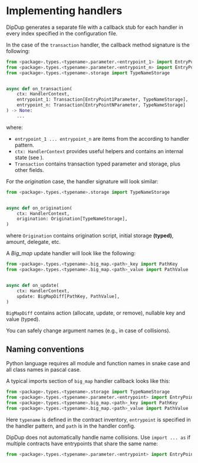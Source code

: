 # Implementing handlers

DipDup generates a separate file with a callback stub for each handler in every index specified in the configuration file.

In the case of the `transaction` handler, the callback method signature is the following:

```python
from <package>.types.<typename>.parameter.<entrypoint_1> import EntryPoint1Parameter
from <package>.types.<typename>.parameter.<entrypoint_n> import EntryPointNParameter
from <package>.types.<typename>.storage import TypeNameStorage


async def on_transaction(
    ctx: HandlerContext,
    entrypoint_1: Transaction[EntryPoint1Parameter, TypeNameStorage],
    entrypoint_n: Transaction[EntryPointNParameter, TypeNameStorage]
) -> None:
    ...
```

where:

* `entrypoint_1 ... entrypoint_n` are items from the according to handler pattern.
* `ctx: HandlerContext` provides useful helpers and contains an internal state (see ).
* `Transaction` contains transaction typed parameter and storage, plus other fields.

For the _origination_ case, the handler signature will look similar:

```python
from <package>.types.<typename>.storage import TypeNameStorage


async def on_origination(
    ctx: HandlerContext,
    origination: Origination[TypeNameStorage],
)
```

where `Origination` contains origination script, initial storage **(typed)**, amount, delegate, etc.

A _Big\_map_ update handler will look like the following:

```python
from <package>.types.<typename>.big_map.<path>_key import PathKey
from <package>.types.<typename>.big_map.<path>_value import PathValue


async def on_update(
    ctx: HandlerContext,
    update: BigMapDiff[PathKey, PathValue],
)
```

`BigMapDiff` contains action (allocate, update, or remove), nullable key and value (typed).

You can safely change argument names (e.g., in case of collisions).

<!--
TODO: Rewrite

> 💡 **TIP**
>
> If you use index templates, your callback methods will be reused for potentially different contract addresses. DipDup checks that all those contracts have the same `typename` and raise an error otherwise.
-->

## Naming conventions

Python language requires all module and function names in snake case and all class names in pascal case.

A typical imports section of `big_map` handler callback looks like this:

```python
from <package>.types.<typename>.storage import TypeNameStorage
from <package>.types.<typename>.parameter.<entrypoint> import EntryPointParameter
from <package>.types.<typename>.big_map.<path>_key import PathKey
from <package>.types.<typename>.big_map.<path>_value import PathValue
```

Here `typename` is defined in the contract inventory, `entrypoint` is specified in the handler pattern, and `path` is in the handler config.

DipDup does not automatically handle name collisions. Use `import ... as` if multiple contracts have entrypoints that share the same name:

```python
from <package>.types.<typename>.parameter.<entrypoint> import EntryPointParameter as Alias
```
